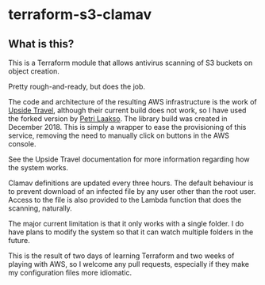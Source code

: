 # terraform-s3-clamav

## What is this?

This is a Terraform module that allows antivirus scanning of S3 buckets 
on object creation.

Pretty rough-and-ready, but does the job.

The code and architecture of the resulting AWS infrastructure is the work of
[Upside Travel](https://github.com/upsidetravel/bucket-antivirus-function), although
their current build does not work, so I have used the forked version by
[Petri Laakso](https://github.com/petrilaakso/bucket-antivirus-function). The
library build was created in December 2018. This is simply a wrapper to ease
the provisioning of this service, removing the need to manually click on
buttons in the AWS console.

See the Upside Travel documentation for more information regarding how the
system works.

Clamav definitions are updated every three hours. The default behaviour is
to prevent download of an infected file by any user other than the root user.
Access to the file is also provided to the Lambda function that does the scanning,
naturally.

The major current limitation is that it only works with a single folder. I do
have plans to modify the system so that it can watch multiple folders in
the future.

This is the result of two days of learning Terraform and two weeks of
playing with AWS, so I welcome any pull requests, especially if they make 
my configuration files more idiomatic.
